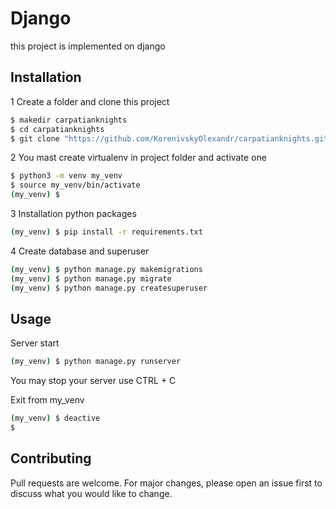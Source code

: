 # Django

this project is implemented on django

## Installation
1 Сreate a folder and clone this project

```bash
$ makedir carpatianknights
$ cd carpatianknights
$ git clone "https://github.com/KorenivskyOlexandr/carpatianknights.git"
```
2 You mast create virtualenv in project folder and activate one

```bash
$ python3 -m venv my_venv
$ source my_venv/bin/activate
(my_venv) $
```

3 Installation python packages 

```bash
(my_venv) $ pip install -r requirements.txt
```

4 Create database and superuser

```bash
(my_venv) $ python manage.py makemigrations
(my_venv) $ python manage.py migrate
(my_venv) $ python manage.py createsuperuser
```

## Usage

Server start

```bash
(my_venv) $ python manage.py runserver
```

You may stop your server use CTRL + C

Exit from my_venv
```bash
(my_venv) $ deactive
$
```

## Contributing
Pull requests are welcome. For major changes, please open an issue first to discuss what you would like to change.
